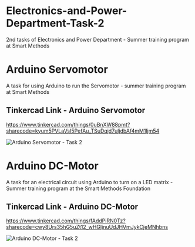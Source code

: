 # Electronics-and-Power-Department-Task-2
2nd tasks of Electronics and Power Department - Summer training program at Smart Methods

# Arduino Servomotor 
A task for using Arduino to run the Servomotor - summer training program at Smart Methods
## Tinkercad Link - Arduino Servomotor
https://www.tinkercad.com/things/0uBnXW88pmt?sharecode=kyum5PVLaVsI5PefAu_TSuDqjd7uljdbAf4mM1ljm54

![Arduino Servomotor - Task 2 ](https://github.com/H16Bw/Electronics-and-Power-Department-Task-2/assets/139852537/675b8ee1-4b4d-4ba1-82ea-296c712ebc15)

# Arduino DC-Motor 
A task for an electrical circuit using Arduino to turn on a LED matrix - Summer training program at the Smart Methods Foundation
## Tinkercad Link - Arduino DC-Motor 
https://www.tinkercad.com/things/fAddPiRN0Tz?sharecode=cwy8Urs35hG5uZt12_wHGIjnuUdJHVmJykCjeMNhbns

![Arduino DC-Motor - Task 2 ](https://github.com/H16Bw/Electronics-and-Power-Department-Task-2/assets/139852537/580db26a-7226-4866-8cb4-f19f2c87da13)
